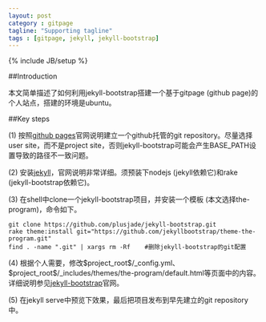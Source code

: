 ```yaml
---
layout: post
category : gitpage
tagline: "Supporting tagline"
tags : [gitpage, jekyll, jekyll-bootstrap]
---
```

{% include JB/setup %}

##Introduction

本文简单描述了如何利用jekyll-bootstrap搭建一个基于gitpage (github page)的个人站点，搭建的环境是ubuntu。

##Key steps

(1) 按照[github pages](https://pages.github.com/)官网说明建立一个github托管的git repository。尽量选择user site，而不是project site，否则jekyll-bootstrap可能会产生BASE_PATH设置导致的路径不一致问题。

(2) 安装[jekyll](http://jekyllcn.com/)，官网说明非常详细。须预装下nodejs (jekyll依赖它)和rake (jekyll-bootstrap依赖它)。

(3) 在shell中clone一个jekyll-bootstrap项目，并安装一个模板 (本文选择the-program)，命令如下。

```
git clone https://github.com/plusjade/jekyll-bootstrap.git  
rake theme:install git="https://github.com/jekyllbootstrap/theme-the-program.git"  
find . -name ".git" | xargs rm -Rf    #删除jekyll-bootstrap的git配置
```
(4) 根据个人需要，修改\$project_root\$/_config.yml、\$project_root\$/_includes/themes/the-program/default.html等页面中的内容。详细说明参见[jekyll-bootstrap](http://jekyllbootstrap.com/)官网。

(5) 在jekyll serve中预览下效果，最后把项目发布到早先建立的git repository中。